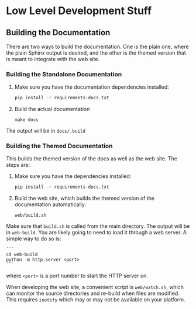 # Low Level Development Stuff

## Building the Documentation

There are two ways to build the documentation. One is the plain one, where the 
plain Sphinx output is desired, and the other is the themed version that
is meant to integrate with the web site.

### Building the Standalone Documentation

1. Make sure you have the documentation dependencies installed:
    ```sh
    pip install -r requirements-docs.txt
    ```

2.  Build the actual documentation
    ```
    make docs
    ```

The output will be in `docs/.build`


### Building the Themed Documentation

This builds the themed version of the docs as well as the web site. The steps
are:

1. Make sure you have the dependencies installed:
    ```sh
    pip install -r requirements-docs.txt
    ```

2. Build the web site, which builds the themed version of the documentation
automatically:
    ```
    web/build.sh
    ```

Make sure that `build.sh` is called from the main directory. The output will
be in `web-build`. You are likely going to need to load it through a web
server. A simple way to do so is:

    ```
    cd web-build
    python -m http.server <port>
    ```

where `<port>` is a port number to start the HTTP server on.

When developing the web site, a convenient script is `web/watch.sh`, which can
monitor the source directories and re-build when files are modified. This
requires `inotify` which may or may not be available on your platform.
